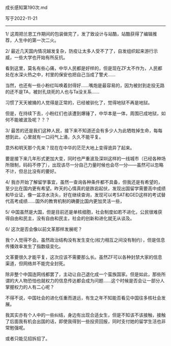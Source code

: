 成长感知第190次.md

写于2022-11-21

-----

1/ 这周把兰恩工作期间的包装做完了，发了致设计与站酷，站酷获得了编辑推荐，人生中的第一次二火。

2/ 最近几天国内情况越发复杂，防疫让太多人受不了了，自发组织起来游行示威，一些大学也开始有所反抗。

看到这里，莫名有些心痛，中华人民都是好样的，但是现在ZF太不作为，人民都处在水深火热之中，村里的保安也把自己当成了警犬……

当然，也还有一些小粉红叫唤着封得好……嘴炮是最容易的，因为被封到走投无路的还不是TA，被封孔烧死的人也与Ta没关系……

习惯了天天被捅的人觉得是正常的，已经被驯化了，觉得地狱不再是地狱。

但是，在持续下去，小粉红们也该遭到爆锤了，中华本是一体，周围已成地狱，如何不能被波及呢？？？

3/ 最苦的还是我们这种人民，接下来不知道还会有多少人为此牺牲掉生命，每每想到此，心里就有一口闷气上涌，久久不能平复。

意外和明天那个先来？现在在中华的茫茫大地上变得诡异了起来。

要是接下来几年形式更加大变，同时也严重波及深圳这样的一线城市（已经各种场所限制，码码不停了），出现该尽一分自己力量时候也会尽一分——虽然可以忽略不计，但总比没有的要好。

4/ 我亦开始了解留学事宜，虽然一查询各种条件都不具备，但我还是有希望的，至少比在国内更有希望。昨天的心情真的是跌宕起伏，发现出国留学需要高中成绩和毕业证，像一盆凉水浇头，好在继续查询，发现可以考SAT和GED这样的考试替代高考成绩……国外的教育机制的确要比国内更加灵活一些，

5/ 中国虽然是大国，但是目前还是单核细胞，社会制度如若不进化，公民很难获得自由和民主，没有自由和民主，社会的创新和进化就无从谈及。

6/ 这次是否会像以前文革那样发展呢？

我个人觉得不会。虽然政治结构没有发生变化(权力相互之间没有制约），但是信息传播效率发生了指数级变化。

文革要很久才能平复，这次应该不需要那么长。虽然ZF可以各种封禁大家的信息渠道，但网络并不能完全封死。

除非整个中国连网线都罢了，主动让自己退化成一个蛮族国家。但是如此，那些所谓的大人物恐怕也就权力的信息传达都会成为问题……这个时候是否会让一部分人掌握权力的人有二心呢？

不得不说，中国社会的进化任重而道远，有生之年不知能否看见中国往多核社会发展。

我其实亦有个人中的一些纠结，身边有出现合适女生，但是不知该不该接触，接触了后面我有机会出国的话，即使我得到一些投资回报，同时支付她的留学生活也非常勉强呢。

或者只能见招拆招了。 
